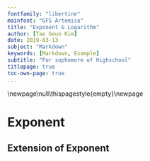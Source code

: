 ```yaml
---
fontfamily: "libertine"
mainfont: "GFS Artemisa"
title: "Exponent & Logarithm"
author: [Tae Geun Kim]
date: 2019-03-13
subject: "Markdown"
keywords: [Markdown, Example]
subtitle: "For sophomore of Highschool"
titlepage: true
toc-own-page: true
...
```


\newpage\null\thispagestyle{empty}\newpage

# Exponent

## Extension of Exponent


